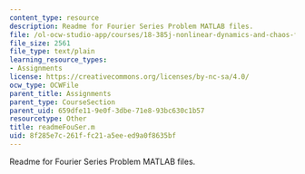```yaml
---
content_type: resource
description: Readme for Fourier Series Problem MATLAB files.
file: /ol-ocw-studio-app/courses/18-385j-nonlinear-dynamics-and-chaos-fall-2004/8f285e7c261ffc21a5eeed9a0f8635bf_readmeFouSer.m
file_size: 2561
file_type: text/plain
learning_resource_types:
- Assignments
license: https://creativecommons.org/licenses/by-nc-sa/4.0/
ocw_type: OCWFile
parent_title: Assignments
parent_type: CourseSection
parent_uid: 659dfe11-9e0f-3dbe-71e8-93bc630c1b57
resourcetype: Other
title: readmeFouSer.m
uid: 8f285e7c-261f-fc21-a5ee-ed9a0f8635bf
---
```

Readme for Fourier Series Problem MATLAB files.